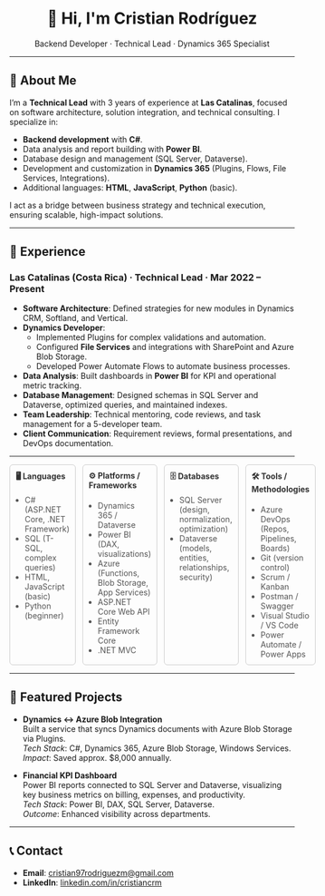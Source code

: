 <div align="center">
  <h1>👋 Hi, I'm Cristian Rodríguez</h1>
  <p>
    Backend Developer · Technical Lead · Dynamics 365 Specialist
  </p>
</div>

---

## 📖 About Me

I’m a **Technical Lead** with 3 years of experience at **Las Catalinas**, focused on software architecture, solution integration, and technical consulting. I specialize in:

- **Backend development** with **C#**.  
- Data analysis and report building with **Power BI**.  
- Database design and management (SQL Server, Dataverse).  
- Development and customization in **Dynamics 365** (Plugins, Flows, File Services, Integrations).  
- Additional languages: **HTML**, **JavaScript**, **Python** (basic).  

I act as a bridge between business strategy and technical execution, ensuring scalable, high-impact solutions.

---

## 💼 Experience

### Las Catalinas (Costa Rica) · Technical Lead · Mar 2022 – Present
- **Software Architecture**: Defined strategies for new modules in Dynamics CRM, Softland, and Vertical.  
- **Dynamics Developer**:  
  - Implemented Plugins for complex validations and automation.  
  - Configured **File Services** and integrations with SharePoint and Azure Blob Storage.  
  - Developed Power Automate Flows to automate business processes.  
- **Data Analysis**: Built dashboards in **Power BI** for KPI and operational metric tracking.  
- **Database Management**: Designed schemas in SQL Server and Dataverse, optimized queries, and maintained indexes.  
- **Team Leadership**: Technical mentoring, code reviews, and task management for a 5-developer team.  
- **Client Communication**: Requirement reviews, formal presentations, and DevOps documentation.

---

<!-- Technical Skills Section in 4 Columns -->
<div style="display: grid; grid-template-columns: repeat(4, 1fr); gap: 12px;">

  <!-- Column 1: Programming Languages -->
  <div style="border: 1px solid #ccc; border-radius: 6px; padding: 10px;">
    <h4 style="margin-top: 0; font-weight: bold; color: #333;">🖥️ Languages</h4>
    <ul style="margin: 0; padding-left: 16px; color: #555; font-size: 14px;">
      <li>C# (ASP.NET Core, .NET Framework)</li>
      <li>SQL (T-SQL, complex queries)</li>
      <li>HTML, JavaScript (basic)</li>
      <li>Python (beginner)</li>
    </ul>
  </div>

  <!-- Column 2: Platforms & Frameworks -->
  <div style="border: 1px solid #ccc; border-radius: 6px; padding: 10px;">
    <h4 style="margin-top: 0; font-weight: bold; color: #333;">⚙️ Platforms / Frameworks</h4>
    <ul style="margin: 0; padding-left: 16px; color: #555; font-size: 14px;">
      <li>Dynamics 365 / Dataverse</li>
      <li>Power BI (DAX, visualizations)</li>
      <li>Azure (Functions, Blob Storage, App Services)</li>
      <li>ASP.NET Core Web API</li>
      <li>Entity Framework Core</li>
      <li>.NET MVC</li>
    </ul>
  </div>

  <!-- Column 3: Databases -->
  <div style="border: 1px solid #ccc; border-radius: 6px; padding: 10px;">
    <h4 style="margin-top: 0; font-weight: bold; color: #333;">🗄️ Databases</h4>
    <ul style="margin: 0; padding-left: 16px; color: #555; font-size: 14px;">
      <li>SQL Server (design, normalization, optimization)</li>
      <li>Dataverse (models, entities, relationships, security)</li>
    </ul>
  </div>

  <!-- Column 4: Tools & Methodologies -->
  <div style="border: 1px solid #ccc; border-radius: 6px; padding: 10px;">
    <h4 style="margin-top: 0; font-weight: bold; color: #333;">🛠️ Tools / Methodologies</h4>
    <ul style="margin: 0; padding-left: 16px; color: #555; font-size: 14px;">
      <li>Azure DevOps (Repos, Pipelines, Boards)</li>
      <li>Git (version control)</li>
      <li>Scrum / Kanban</li>
      <li>Postman / Swagger</li>
      <li>Visual Studio / VS Code</li>
      <li>Power Automate / Power Apps</li>
    </ul>
  </div>

</div>

---

## 🚀 Featured Projects

- **Dynamics ↔ Azure Blob Integration**  
  Built a service that syncs Dynamics documents with Azure Blob Storage via Plugins.  
  _Tech Stack_: C#, Dynamics 365, Azure Blob Storage, Windows Services.  
  _Impact_: Saved approx. $8,000 annually.

- **Financial KPI Dashboard**  
  Power BI reports connected to SQL Server and Dataverse, visualizing key business metrics on billing, expenses, and productivity.  
  _Tech Stack_: Power BI, DAX, SQL Server, Dataverse.  
  _Outcome_: Enhanced visibility across departments.

---

## 📞 Contact

- **Email**: [cristian97rodriguezm@gmail.com](mailto:cristian97rodriguezm@gmail.com)  
- **LinkedIn**: [linkedin.com/in/cristiancrm](https://www.linkedin.com/in/cristiancrm/)
